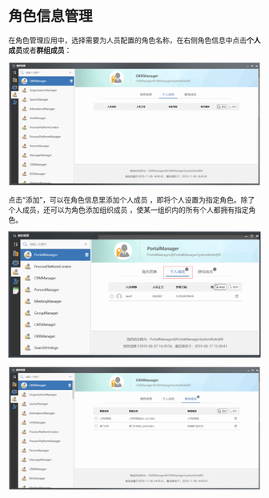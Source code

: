 # 角色信息管理

在角色管理应用中，选择需要为人员配置的角色名称，在右侧角色信息中点击**个人成员**或者**群组成员**：

![](../../.gitbook/assets/image%20%2834%29.png)


点击“添加”，可以在角色信息里添加个人成员 ，即将个人设置为指定角色。除了个人成员，还可以为角色添加组织成员 ，使某一组织内的所有个人都拥有指定角色。

![&#x4E2A;&#x4EBA;&#x6210;&#x5458;](../../.gitbook/assets/image%20%2819%29.png)

![&#x7FA4;&#x7EC4;&#x6210;&#x5458;](../../.gitbook/assets/image%20%2817%29.png)

